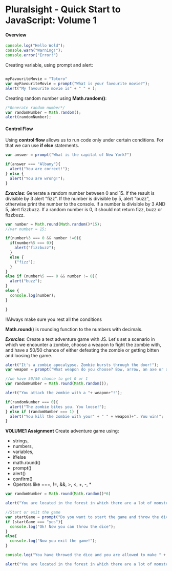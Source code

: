 # Pluralsight - Quick Start to JavaScript: Volume 1

#### Overview

```JavaScript
console.log("Hello Wold");
console.warn("Warning!");
console.error("Error!")

```

Creating variable, using prompt and alert:
```JavaScript

myFavouriteMovie = "Totoro"
var myFavouriteMovie = prompt("What is your favourite movie?");
alert("My favourite movie is" + " " + );
```

Creating random number using __Math.random()__:

```JavaScript
/*Generate random number*/
var randomNumber = Math.random();
alert(randomNumber);
```

#### Control Flow
Using __control flow__ allows us to run code only under certain conditions. For that we can use __if else__ statements.

```JavaScript
var answer = prompt("What is the capital of New York?")

if(answer === "Albany"){
  alert("You are correct!");
} else {
  alert("You are wrong!");
}
```

<em>__Exercise__</em>: Generate a random number between 0 and 15. If the result is divisible by 3 alert "fizz". If the number is divisible by 5, alert "buzz", otherwise print the number to the console. If a number is divisible by 3 AND 5, alert fizzbuzz. If a random number is 0, it should not return fizz, buzz or fizzbuzz.

```JavaScript
var number = Math.round(Math.random()*15);
//var number = 15;

if(number%3 === 0 && number !=0){
  if(number%5 === 0){
    alert("fizzbuzz");
  }
  else {
    ("fizz");
  }
}
else if (number%5 === 0 && number != 0){
  alert("buzz");
}
else {
  console.log(number);
}

}

```
!!Always make sure you rest all the conditions

__Math.round__() is rounding function to the numbers with decimals.

<em>__Exercise__</em>: Create a text adventure game with JS. Let's set a scenario in which we encounter a zombie, choose a weapon to fight the zombie with, and have a 50/50 chance of either defeating the zombie or getting bitten and loosing the game.

```JavaScript
alert("It's a zombie apocalypse. Zombie bursts through the door!");
var weapon = prompt("What weapon do you choose? Bow, arrow, an axe or a rubber chicken?");

//we have 50/50 chance to get 0 or 1
var randomNumber = Math.round(Math.random());

alert("You attack the zombie with a "+ weapon+"!");

if(randomNumber === 0){
  alert("The zombie bites you. You loose!");
} else if (randomNumber === 1) {
  alert("You kill the zombie with your" + " " + weapon)+". You win!";
}
```


__VOLUME1 Assignment__
Create adventure game using:
- strings,
- numbers,
- variables,
- if/else
- math.round()
- prompt()
- alert()
- confirm()
- Opertors like ===, !=, &&, >, <, +, -, *

```JavaScript
var randomNumber = Math.round(Math.random()*6)

alert("You are located in the forest in which there are a lot of monsters. Be careful! You will have to throw the dice in order to go through the forest.");

//Start or exit the game
var startGame = prompt("Do you want to start the game and throw the dice?").toLowerCase();
if (startGame === "yes"){
  console.log("Ok! Now you can throw the dice");
}
else{
  console.log("Now you exit the game!");
}

console.log("You have throwed the dice and you are allowed to make " + randomNumber + " steps.")

alert("You are located in the forest in which there are a lot of monsters. Be careful! You will have to throw the dice in order to go through the forest.");

```
